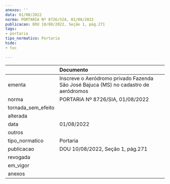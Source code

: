 ```yaml
---
anexos: ''
data: 01/08/2022
norma: PORTARIA Nº 8726/SIA, 01/08/2022
publicacao: DOU 10/08/2022, Seção 1, pág.271
tags:
- portaria
tipo_normatico: Portaria
hide: 
- toc 
 
---
```


|                    | Documento                                                                           |
|:-------------------|:------------------------------------------------------------------------------------|
| ementa             | Inscreve o Aeródromo privado Fazenda São José Bajuca (MS) no cadastro de aeródromos |
| norma              | PORTARIA Nº 8726/SIA, 01/08/2022                                                    |
| tornada_sem_efeito |                                                                                     |
| alterada           |                                                                                     |
| data               | 01/08/2022                                                                          |
| outros             |                                                                                     |
| tipo_normatico     | Portaria                                                                            |
| publicacao         | DOU 10/08/2022, Seção 1, pág.271                                                    |
| revogada           |                                                                                     |
| em_vigor           |                                                                                     |
| anexos             |                                                                                     |